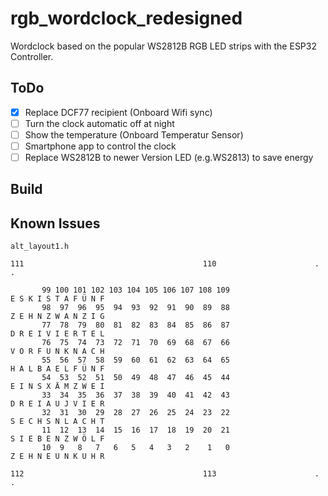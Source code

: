 # rgb_wordclock_redesigned

Wordclock based on the popular WS2812B RGB LED strips with the ESP32 Controller.

## ToDo

- [x] Replace DCF77 recipient (Onboard Wifi sync)
- [ ] Turn the clock automatic off at night
- [ ] Show the temperature (Onboard Temperatur Sensor)
- [ ] Smartphone app to control the clock
- [ ] Replace WS2812B to newer Version LED (e.g.WS2813) to save energy

## Build

## Known Issues


`alt_layout1.h`

```
111                                        110                      .                        .

       99 100 101 102 103 104 105 106 107 108 109                      E S K I S T A F Ü N F
       98  97  96  95  94  93  92  91  90  89  88                      Z E H N Z W A N Z I G
       77  78  79  80  81  82  83  84  85  86  87                      D R E I V I E R T E L
       76  75  74  73  72  71  70  69  68  67  66                      V O R F U N K N A C H
       55  56  57  58  59  60  61  62  63  64  65                      H A L B A E L F Ü N F
       54  53  52  51  50  49  48  47  46  45  44                      E I N S X Ä M Z W E I
       33  34  35  36  37  38  39  40  41  42  43                      D R E I A U J V I E R
       32  31  30  29  28  27  26  25  24  23  22                      S E C H S N L A C H T
       11  12  13  14  15  16  17  18  19  20  21                      S I E B E N Z W Ö L F
       10  9   8   7   6   5   4   3   2    1   0                      Z E H N E U N K U H R

112                                        113                      .                         .
```
